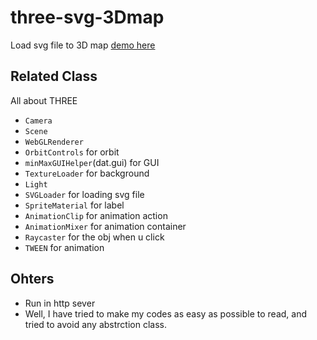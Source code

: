 # three-svg-3Dmap
Load svg file to 3D map
[demo here](http://www.yiki.site/three-svg-3Dmap/index.html)

## Related Class
All about THREE  
- `Camera` 
- `Scene`
- `WebGLRenderer`
- `OrbitControls` for orbit
- `minMaxGUIHelper`(dat.gui) for GUI
- `TextureLoader` for background
- `Light` 
- `SVGLoader` for loading svg file
- `SpriteMaterial` for label
- `AnimationClip` for animation action
- `AnimationMixer` for animation container
- `Raycaster` for the obj when u click
- `TWEEN` for animation

## Ohters
- Run in http sever
- Well, I have tried to make  my codes as easy as possible to read, and tried to avoid any abstrction class.
